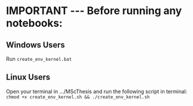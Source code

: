 # IMPORTANT --- Before running any notebooks:
## Windows Users
Run `create_env_kernel.bat`
## Linux Users
Open your terminal in .../MScThesis and run the following script in terminal:
`chmod +x create_env_kernel.sh && ./create_env_kernel.sh`
